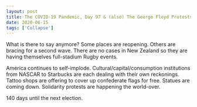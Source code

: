 ```yaml
---
layout: post
title: The COVID-19 Pandemic, Day 97 & (also) The George Floyd Protests, Day 21
date: 2020-06-15
tags: ['Collapse']
---
```

What is there to say anymore? Some places are reopening. Others are bracing for a second wave. There are no cases in New Zealand so they are having themselves full-stadium Rugby events.
<!--x-->

America continues to self-implode. Cultural/capital/consumption institutions from NASCAR to Starbucks are each dealing with their own reckonings. Tattoo shops are offering to cover up confederate flags for free. Statues are coming down. Solidarity protests are happening the world-over.

140 days until the next election.